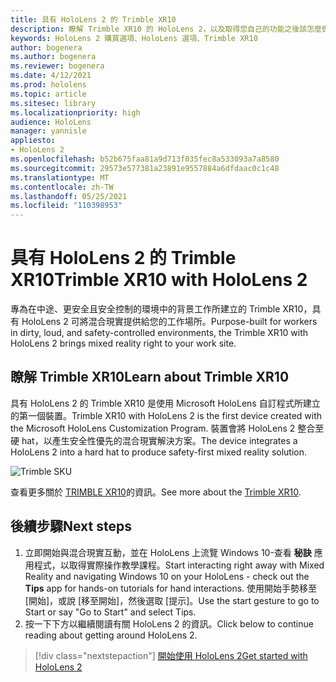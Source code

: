 ```yaml
---
title: 具有 HoloLens 2 的 Trimble XR10
description: 瞭解 Trimble XR10 的 HoloLens 2，以及取得您自己的功能之後該怎麼做。
keywords: HoloLens 2 購買選項、HoloLens 選項、Trimble XR10
author: bogenera
ms.author: bogenera
ms.reviewer: bogenera
ms.date: 4/12/2021
ms.prod: hololens
ms.topic: article
ms.sitesec: library
ms.localizationpriority: high
audience: HoloLens
manager: yannisle
appliesto:
- HoloLens 2
ms.openlocfilehash: b52b675faa81a9d713f035fec8a533093a7a8580
ms.sourcegitcommit: 29573e577381a23891e9557884a6dfdaac0c1c48
ms.translationtype: MT
ms.contentlocale: zh-TW
ms.lasthandoff: 05/25/2021
ms.locfileid: "110398953"
---
```

# <a name="trimble-xr10-with-hololens-2"></a><span data-ttu-id="a8f56-104">具有 HoloLens 2 的 Trimble XR10</span><span class="sxs-lookup"><span data-stu-id="a8f56-104">Trimble XR10 with HoloLens 2</span></span>

<span data-ttu-id="a8f56-105">專為在中途、更安全且安全控制的環境中的背景工作所建立的 Trimble XR10，具有 HoloLens 2 可將混合現實提供給您的工作場所。</span><span class="sxs-lookup"><span data-stu-id="a8f56-105">Purpose-built for workers in dirty, loud, and safety-controlled environments, the Trimble XR10 with HoloLens 2 brings mixed reality right to your work site.</span></span>

## <a name="learn-about-trimble-xr10"></a><span data-ttu-id="a8f56-106">瞭解 Trimble XR10</span><span class="sxs-lookup"><span data-stu-id="a8f56-106">Learn about Trimble XR10</span></span>

<span data-ttu-id="a8f56-107">具有 HoloLens 2 的 Trimble XR10 是使用 Microsoft HoloLens 自訂程式所建立的第一個裝置。</span><span class="sxs-lookup"><span data-stu-id="a8f56-107">Trimble XR10 with HoloLens 2 is the first device created with the Microsoft HoloLens Customization Program.</span></span> <span data-ttu-id="a8f56-108">裝置會將 HoloLens 2 整合至硬 hat，以產生安全性優先的混合現實解決方案。</span><span class="sxs-lookup"><span data-stu-id="a8f56-108">The device integrates a HoloLens 2 into a hard hat to produce safety-first mixed reality solution.</span></span>

![Trimble SKU](./images/trimble-ed.png)

<span data-ttu-id="a8f56-110">查看更多關於 [TRIMBLE XR10](https://fieldtech.trimble.com/en/product/trimble-xr10-with-hololens-2)的資訊。</span><span class="sxs-lookup"><span data-stu-id="a8f56-110">See more about the [Trimble XR10](https://fieldtech.trimble.com/en/product/trimble-xr10-with-hololens-2).</span></span>

## <a name="next-steps"></a><span data-ttu-id="a8f56-111">後續步驟</span><span class="sxs-lookup"><span data-stu-id="a8f56-111">Next steps</span></span>

1. <span data-ttu-id="a8f56-112">立即開始與混合現實互動，並在 HoloLens 上流覽 Windows 10-查看 **秘訣** 應用程式，以取得實際操作教學課程。</span><span class="sxs-lookup"><span data-stu-id="a8f56-112">Start interacting right away with Mixed Reality and navigating Windows 10 on your HoloLens - check out the **Tips** app for hands-on tutorials for hand interactions.</span></span> <span data-ttu-id="a8f56-113">使用開始手勢移至 [開始]，或說 [移至開始]，然後選取 [提示]。</span><span class="sxs-lookup"><span data-stu-id="a8f56-113">Use the start gesture to go to Start or say "Go to Start" and select Tips.</span></span>
1. <span data-ttu-id="a8f56-114">按一下下方以繼續閱讀有關 HoloLens 2 的資訊。</span><span class="sxs-lookup"><span data-stu-id="a8f56-114">Click below to continue reading about getting around HoloLens 2.</span></span>

> [!div class="nextstepaction"]
> [<span data-ttu-id="a8f56-115">開始使用 HoloLens 2</span><span class="sxs-lookup"><span data-stu-id="a8f56-115">Get started with HoloLens 2</span></span>](hololens2-basic-usage.md)